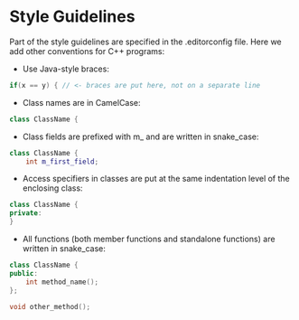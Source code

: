 # Style Guidelines

Part of the style guidelines are specified in the .editorconfig file.
Here we add other conventions for C++ programs:

- Use Java-style braces:
```cpp
if(x == y) { // <- braces are put here, not on a separate line
```

- Class names are in CamelCase:
```cpp
class ClassName {
```

- Class fields are prefixed with m_ and are written in snake_case:
```cpp
class ClassName {
    int m_first_field;
```

- Access specifiers in classes are put at the same indentation level of the enclosing class:
```cpp
class ClassName {
private:
}
```

- All functions (both member functions and standalone functions) are written in snake_case:
```cpp
class ClassName {
public:
    int method_name();
};

void other_method();
```
